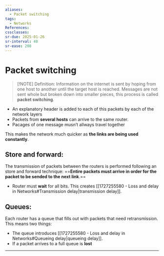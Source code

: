 ```yaml
---
aliases:
  - Packet switching
tags:
  - Networks
References: 
cssclasses: 
sr-due: 2025-01-26
sr-interval: 48
sr-ease: 208
---
```

# Packet switching

> [!NOTE] Definition: 
> Information on the internet is sent by hoping from one host to another until the target host is reached. Messages are not sent whole but broken down into smaller pieces, this process is called **packet switching**.  

+ An explanatory header is added to each of this packets by each of the network layers
+ Packets from **several hosts** can arrive to the same router. 
+ Pacages of one message musn’t allways travel together

This makes the network much quicker as **the links are being used constantly**. 

## Store and forward:
The transmission of packets between the routers is performed following an store and forward technique: ==**Entire packets must arrive in order for the packet to be sended to the next link**.== 
+ Router must **wait** for all bits. 
This creates [[1727255580 - Loss and delay in Networks#Transmission delay|transmission delay]]. 

## Queues: 
Each router has a queue that fills out with packets that need retransmission. This means two things:
+ The queue introduces [[1727255580 - Loss and delay in Networks#Queueing delay|queueing delay]].
+ If a packet arrives to a full queue is **lost**



***